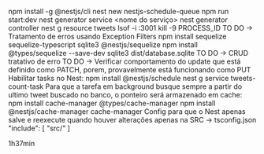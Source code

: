 npm install -g @nestjs/cli
nest new nestjs-schedule-queue
npm run start:dev
nest generator service <nome do serviço>
nest generator controller <nome do controle>
nest g resource tweets
lsof -i :3001
kill -9 PROCESS_ID
TO DO -> Tratamento de erros usando Exception Filters
npm install sequelize sequelize-typescript sqlite3 @nestjs/sequelize
npm install @types/sequelize --save-dev
sqlite3 dist/database.sqlite
TO DO -> CRUD tratativo de erro
TO DO -> Verificar comportamento do update que está definido como PATCH, porem, provavelmente está funcionando como PUT
Habilitar tasks no Nest: npm install @nestjs/schedule
nest g service tweets-count-task
Para que a tarefa em background busque sempre a partir do ultimo tweet buscado no banco, o ponteiro será armazenado em cache:
npm install cache-manager @types/cache-manager
npm install @nestjs/cache-manager cache-manager
Config para que o Nest apenas salve e reexecute quando houver alterações apenas na SRC -> tsconfig.json
"include": [
"src/"
]

1h37min

